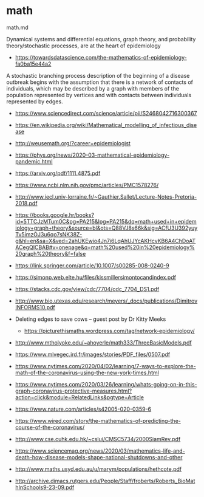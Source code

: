 # math

math.md

Dynamical systems and differential equations, graph theory, and probability theory/stochastic processes, 
are at the heart of epidemiology

*   https://towardsdatascience.com/the-mathematics-of-epidemiology-fa0ba15e44a2

A stochastic branching process description of the beginning of a disease outbreak begins with the 
assumption that there is a network of contacts of individuals, which may be described by a graph with members 
of the population represented by vertices and with contacts between individuals represented by edges. 

*   https://www.sciencedirect.com/science/article/pii/S2468042716300367


*   https://en.wikipedia.org/wiki/Mathematical_modelling_of_infectious_disease


*   http://weusemath.org/?career=epidemiologist

*   https://phys.org/news/2020-03-mathematical-epidemiology-pandemic.html

*   https://arxiv.org/pdf/1111.4875.pdf

*   https://www.ncbi.nlm.nih.gov/pmc/articles/PMC1578276/

*   http://www.iecl.univ-lorraine.fr/~Gauthier.Sallet/Lecture-Notes-Pretoria-2018.pdf

*   https://books.google.hr/books?id=5TTCJzMTum0C&pg=PA215&lpg=PA215&dq=math+used+in+epidemiology+graph+theory&source=bl&ots=Q88VJ8s66k&sig=ACfU3U392yuyTv5imzOJ3u6qo7sNK38Z-g&hl=en&sa=X&ved=2ahUKEwio4Jn7i6LqAhUJYcAKHcvKB6A4ChDoATACegQICBAB#v=onepage&q=math%20used%20in%20epidemiology%20graph%20theory&f=false

*   https://link.springer.com/article/10.1007/s00285-008-0240-9

*   https://simonp.web.elte.hu/files/kissmillersimontocandindex.pdf

*   https://stacks.cdc.gov/view/cdc/7704/cdc_7704_DS1.pdf

*   http://www.bio.utexas.edu/research/meyers/_docs/publications/DimitrovINFORMS10.pdf


*   Deleting edges to save cows – guest post by Dr Kitty Meeks

    *   https://picturethismaths.wordpress.com/tag/network-epidemiology/

*   http://www.mtholyoke.edu/~ahoyerle/math333/ThreeBasicModels.pdf

*   https://www.mivegec.ird.fr/images/stories/PDF_files/0507.pdf

*   https://www.nytimes.com/2020/04/02/learning/7-ways-to-explore-the-math-of-the-coronavirus-using-the-new-york-times.html

*   https://www.nytimes.com/2020/03/26/learning/whats-going-on-in-this-graph-coronavirus-protective-measures.html?action=click&module=RelatedLinks&pgtype=Article

*   https://www.nature.com/articles/s42005-020-0359-6

*   https://www.wired.com/story/the-mathematics-of-predicting-the-course-of-the-coronavirus/

*   http://www.cse.cuhk.edu.hk/~cslui/CMSC5734/2000SiamRev.pdf

*   https://www.sciencemag.org/news/2020/03/mathematics-life-and-death-how-disease-models-shape-national-shutdowns-and-other

*   http://www.maths.usyd.edu.au/u/marym/populations/hethcote.pdf

*   http://archive.dimacs.rutgers.edu/People/Staff/froberts/Roberts_BioMathInSchools9-23-09.pdf
